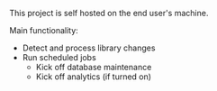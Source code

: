 This project is self hosted on the end user's machine.

Main functionality:
* Detect and process library changes
* Run scheduled jobs
  * Kick off database maintenance 
  * Kick off analytics (if turned on)
